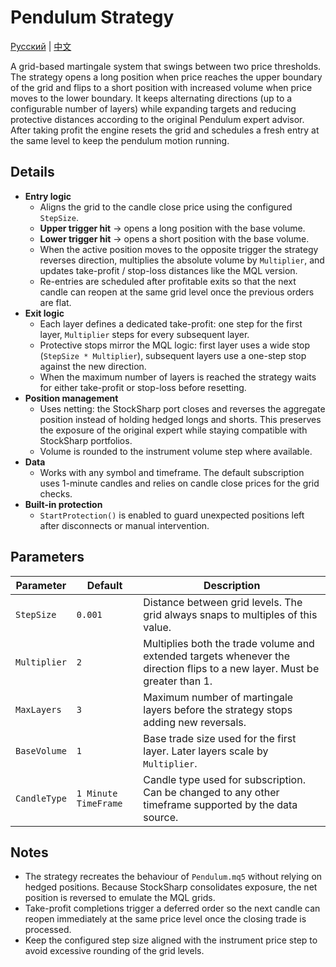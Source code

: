 # Pendulum Strategy
[Русский](README_ru.md) | [中文](README_cn.md)

A grid-based martingale system that swings between two price thresholds. The strategy opens a long position when price reaches the upper boundary of the grid and flips to a short position with increased volume when price moves to the lower boundary. It keeps alternating directions (up to a configurable number of layers) while expanding targets and reducing protective distances according to the original Pendulum expert advisor. After taking profit the engine resets the grid and schedules a fresh entry at the same level to keep the pendulum motion running.

## Details

- **Entry logic**
  - Aligns the grid to the candle close price using the configured `StepSize`.
  - **Upper trigger hit** → opens a long position with the base volume.
  - **Lower trigger hit** → opens a short position with the base volume.
  - When the active position moves to the opposite trigger the strategy reverses direction, multiplies the absolute volume by `Multiplier`, and updates take-profit / stop-loss distances like the MQL version.
  - Re-entries are scheduled after profitable exits so that the next candle can reopen at the same grid level once the previous orders are flat.
- **Exit logic**
  - Each layer defines a dedicated take-profit: one step for the first layer, `Multiplier` steps for every subsequent layer.
  - Protective stops mirror the MQL logic: first layer uses a wide stop (`StepSize * Multiplier`), subsequent layers use a one-step stop against the new direction.
  - When the maximum number of layers is reached the strategy waits for either take-profit or stop-loss before resetting.
- **Position management**
  - Uses netting: the StockSharp port closes and reverses the aggregate position instead of holding hedged longs and shorts. This preserves the exposure of the original expert while staying compatible with StockSharp portfolios.
  - Volume is rounded to the instrument volume step where available.
- **Data**
  - Works with any symbol and timeframe. The default subscription uses 1-minute candles and relies on candle close prices for the grid checks.
- **Built-in protection**
  - `StartProtection()` is enabled to guard unexpected positions left after disconnects or manual intervention.

## Parameters

| Parameter | Default | Description |
|-----------|---------|-------------|
| `StepSize` | `0.001` | Distance between grid levels. The grid always snaps to multiples of this value. |
| `Multiplier` | `2` | Multiplies both the trade volume and extended targets whenever the direction flips to a new layer. Must be greater than 1. |
| `MaxLayers` | `3` | Maximum number of martingale layers before the strategy stops adding new reversals. |
| `BaseVolume` | `1` | Base trade size used for the first layer. Later layers scale by `Multiplier`. |
| `CandleType` | `1 Minute TimeFrame` | Candle type used for subscription. Can be changed to any other timeframe supported by the data source. |

## Notes

- The strategy recreates the behaviour of `Pendulum.mq5` without relying on hedged positions. Because StockSharp consolidates exposure, the net position is reversed to emulate the MQL grids.
- Take-profit completions trigger a deferred order so the next candle can reopen immediately at the same price level once the closing trade is processed.
- Keep the configured step size aligned with the instrument price step to avoid excessive rounding of the grid levels.
